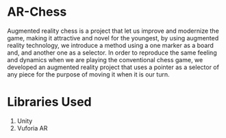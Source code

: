 # AR-Chess
Augmented reality chess is a project that let us improve and modernize the game, making it attractive and novel for the youngest, by using augmented reality technology, we introduce a method using a one marker as a board and, and another one as a selector. 
In order to reproduce the same feeling and dynamics when we are playing the conventional chess game, we developed an augmented reality project that uses a pointer as a selector of any piece for the purpose of moving it when it is our turn.


# Libraries Used

 1. Unity
 2. Vuforia AR
 

